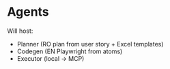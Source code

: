# Agents

Will host:
- Planner (RO plan from user story + Excel templates)
- Codegen (EN Playwright from atoms)
- Executor (local → MCP)


